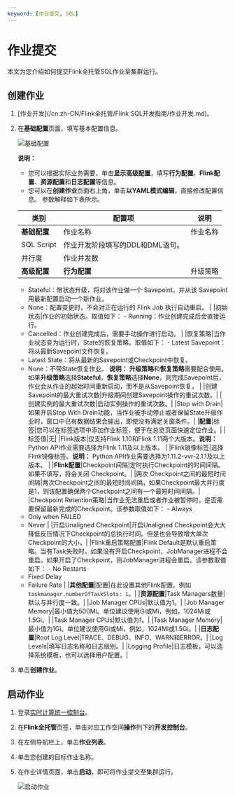 ```yaml
---
keyword: [作业提交, SQL]
---
```


# 作业提交

本文为您介绍如何提交Flink全托管SQL作业至集群运行。

## 创建作业

1.  [作业开发](/cn.zh-CN/Flink全托管/Flink SQL开发指南/作业开发.md)。

2.  在**基础配置**页面，填写基本配置信息。

    ![基础配置](https://static-aliyun-doc.oss-accelerate.aliyuncs.com/assets/img/zh-CN/4427794061/p180268.png)

    **说明：**

    -   您可以根据实际业务需要，单击**显示高级配置**，填写**行为配置**、**Flink配置**、**资源配置**和**日志配置**等信息。
    -   您可以在**创建作业**页面右上角，单击**以YAML模式编辑**，直接修改配置信息。
    参数解释如下表所示。

    |类别|配置项|说明|
    |--|---|--|
    |**基础配置**|作业名称|作业名称|
    |SQL Script|作业开发阶段填写的DDL和DML语句。|
    |并行度|作业并发数|
    |**高级配置**|**行为配置**|升级策略|在作业修改配置且重启时，Application Manager的行为。取值如下：    -   Stateless：将停止当前作业，并使用最新配置启动一个新作业。
    -   Stateful：带状态升级，将对该作业做一个 Savepoint，并从该 Savepoint 用最新配置启动一个新作业。
    -   None：配置变更时，不会对正在运行的 Flink Job 执行自动重启。 |
    |初始状态|作业的初始状态。取值如下：    -   Running：作业创建完成后会直接运行。
    -   Cancelled：作业创建完成后，需要手动操作进行启动。 |
    |恢复策略|当作业状态变为运行时，State的恢复策略。取值如下：    -   Latest Savepoint：将从最新Savepoint文件恢复。
    -   Latest State：将从最新的Savepoint或Checkpoint中恢复。
    -   None：不带State恢复作业。
**说明：** **升级策略**和**恢复策略**需要配合使用。如果**升级策略**选择**Stateful**，**恢复策略**选择**None**，则完成Savepoint后，作业会从作业的起始时间重新启动，而不是从Savepoint恢复。 |
    |创建Savepoint的最大重试次数|升级期间创建Savepoint操作的重试次数。|
    |创建实例的最大重试次数|启动实例操作的重试次数。|
    |Stop with Drain|如果开启Stop With Drain功能，当作业被手动停止或者保留State升级作业时，窗口中已有数据结果会输出，即使没有满足关窗条件。|
    |**配置**|标签|您可以在标签选项中添加作业标签，便于在总览页面快速定位作业。|
    |标签值|无|
    |Flink版本|仅支持Flink 1.10和Flink 1.11两个大版本。**说明：** Python API作业需要选择为Flink 1.11及以上版本。 |
    |Flink镜像标签|选择Flink镜像标签。**说明：** Python API作业需要选择为1.11.2-vvr-2.1.1及以上版本。 |
    |**Flink配置**|Checkpoint间隔|定时执行Checkpoint的时间间隔。如果不填写，将会关闭 Checkpoint。|
    |两次 Checkpoint之间的最短时间间隔|两次Checkpoint之间的最短时间间隔，如果Checkpoint最大并行度是1，则该配置确保两个Checkpoint之间有一个最短时间间隔。|
    |Checkpoint Retention策略|当作业无法重启或者作业被暂停时，是否需要保留最新完成的Checkpoint。该参数取值如下：    -   Always
    -   Only when FAILED
    -   Never |
    |开启Unaligned Checkpoint|开启Unaligned Checkpoint会大大降低反压情况下Checkpoint的总执行时间。但是也会导致增大单次Checkpoint的大小。|
    |Flink重启策略配置|Flink Default是默认重启策略。当有Task失败时，如果没有开启Checkpoint，JobManager进程不会重启。如果开启了Checkpoint，则JobManager进程会重启。该参数取值如下：    -   No Restarts
    -   Fixed Delay
    -   Failure Rate |
    |**其他配置**|配置|在此设置其他Flink配置。例如`taskmanager.numberOfTaskSlots: 1`。|
    |**资源配置**|Task Managers数量|默认与并行度一致。|
    |Job Manager CPUs|默认值为1。|
    |Job Manager Memory|最小值为500Mi。单位建议使用Gi或Mi，例如，1024Mi或1.5Gi。|
    |Task Manager CPUs|默认值为1。|
    |Task Manager Memory|最小值为1Gi。单位建议使用Gi或Mi，例如，1024Mi或1.5Gi。|
    |**日志配置**|Root Log Level|TRACE、DEBUG、INFO、WARN和ERROR。|
    |Log Levels|填写日志名称和日志级别。|
    |Logging Profile|日志模板，可以选择系统模板，也可以选择用户配置。|

3.  单击**创建作业**。


## 启动作业

1.  登录[实时计算统一控制台](https://realtime-compute.console.aliyun.com/regions/cn-shanghai)。

2.  在**Flink全托管**页签，单击对应工作空间**操作**列下的**开发控制台**。

3.  在左侧导航栏上，单击**作业列表**。

4.  单击您创建的目标作业名称。

5.  在作业详情页面，单击**启动**，即可将作业提交至集群运行。

    ![启动作业](https://static-aliyun-doc.oss-accelerate.aliyuncs.com/assets/img/zh-CN/9446569951/p132974.png)


